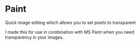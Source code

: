# Paint
Quick image editing which allows you to set pixels to transparent

I made this for use in combination with MS Paint when you need transparency in your images.

